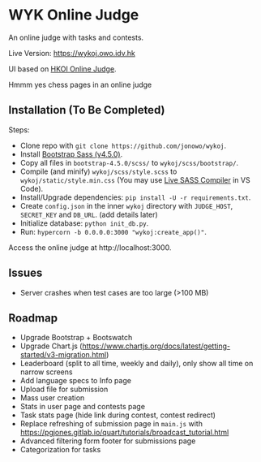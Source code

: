 # WYK Online Judge
An online judge with tasks and contests.

Live Version: https://wykoj.owo.idv.hk

UI based on [HKOI Online Judge](https://judge.hkoi.org).

Hmmm yes chess pages in an online judge

## Installation (To Be Completed)
Steps:
- Clone repo with `git clone https://github.com/jonowo/wykoj`.
- Install [Bootstrap Sass (v4.5.0)](https://github.com/twbs/bootstrap/archive/v4.5.0.zip).
- Copy all files in `bootstrap-4.5.0/scss/` to `wykoj/scss/bootstrap/`.
- Compile (and minify) `wykoj/scss/style.scss` to `wykoj/static/style.min.css`
  (You may use [Live SASS Compiler](https://marketplace.visualstudio.com/items?itemName=ritwickdey.live-sass) in VS Code).
- Install/Upgrade dependencies: `pip install -U -r requirements.txt`.
- Create `config.json` in the inner `wykoj` directory with `JUDGE_HOST`, `SECRET_KEY` and `DB_URL`. (add details later)
- Initialize database: `python init_db.py`.
- Run: `hypercorn -b 0.0.0.0:3000 "wykoj:create_app()"`.

Access the online judge at http://localhost:3000.

## Issues
- Server crashes when test cases are too large (>100 MB)

## Roadmap
- Upgrade Bootstrap + Bootswatch
- Upgrade Chart.js (https://www.chartjs.org/docs/latest/getting-started/v3-migration.html)
- Leaderboard (split to all time, weekly and daily), only show all time on narrow screens
- Add language specs to Info page
- Upload file for submission
- Mass user creation
- Stats in user page and contests page
- Task stats page (hide link during contest, contest redirect)
- Replace refreshing of submission page in `main.js` with
  https://pgjones.gitlab.io/quart/tutorials/broadcast_tutorial.html
- Advanced filtering form footer for submissions page
- Categorization for tasks
